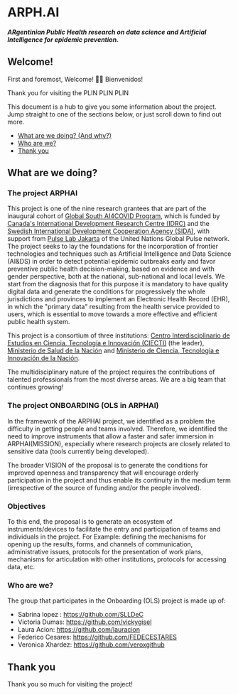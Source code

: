 # ARPH.AI 

***ARgentinian Public Health research on data science and Artificial Intelligence for epidemic prevention.***

## Welcome!

First and foremost, Welcome! :confetti_ball::balloon: Bienvenidos!

Thank you for visiting the PLIN PLIN PLIN 

This document is a hub to give you some information about the project. Jump straight to one of the sections below, or just scroll down to find out more.

* [What are we doing? (And why?)](#what-are-we-doing)
* [Who are we?](#who-are-we)
* [Thank you](#thank-you)

## What are we doing?

### The project ARPHAI

This project is one of the nine research grantees that are part of the inaugural cohort of [Global South AI4COVID Program][link_Global_South_AI4COVID], which is funded by [Canada's International Development Research Centre (IDRC)][link_IDRC] and the [Swedish International Development Cooperation Agency (SIDA)][link_SIDA], with support from [Pulse Lab Jakarta][link_PulseLabJakarta] of the United Nations Global Pulse network.
The project seeks to lay the foundations for the incorporation of frontier technologies and techniques such as Artificial Intelligence and Data Science (AI&DS) in order to detect potential epidemic outbreaks early and favor preventive public health decision-making, based on evidence and with gender perspective, both at the national, sub-national and local levels. We start from the diagnosis that for this purpose it is mandatory to have quality digital data and generate the conditions for progressively the whole jurisdictions and provinces to implement an Electronic Health Record (EHR), in which the "primary data" resulting from the health service provided to users, which is essential to move towards a more effective and efficient public health system.

This project is a consortium of three institutions: [Centro Interdisciplinario de Estudios en Ciencia, Tecnología e Innovación (CIECTI)][link_CIECTI] (the leader), [Ministerio de Salud de la Nación][link_Ministerio_Salud] and [Ministerio de Ciencia, Tecnología e Innovación de la Nación][link_MinCyT].

The multidisciplinary nature of the project requires the contributions of talented professionals from the most diverse areas. We are a big team that continues growing!

### The project ONBOARDING (OLS in ARPHAI) 

In the framework of the ARPHAI project, we identified as a problem the difficulty in getting people and teams involved. Therefore, we identified the need to improve instruments that allow a faster and safer immersion in ARPHAI(MISSION), especially where research projects are closely related to sensitive data (tools currently being developed).  

The broader VISION of the proposal is to generate the conditions for improved openness and transparency that will encourage orderly participation in the project and thus enable its continuity in the medium term (irrespective of the source of funding and/or the people involved).


### Objectives

To this end, the proposal is to generate an ecosystem of instruments/devices to facilitate the entry and participation of teams and individuals in the project. For Example: defining the mechanisms for opening up the results, forms, and channels of communication, administrative issues, protocols for the presentation of work plans, mechanisms for articulation with other institutions, protocols for accessing data, etc. 


### Who are we?

The group that participates in the Onboarding (OLS) project is made up of:
*  Sabrina lopez : https://github.com/SLLDeC 
* Victoria Dumas: https://github.com/vickygisel
* Laura Acion: https://github.com/lauracion
* Federico Cesares: https://github.com/FEDECESTARES
* Veronica Xhardez: https://github.com/veroxgithub


## Thank you

Thank you so much for visiting the project!

[link_Global_South_AI4COVID]: http://www.covidsouth.ai/
[link_IDRC]: https://www.idrc.ca/
[link_SIDA]: https://www.sida.se/en
[link_PulseLabJakarta]: https://pulselabjakarta.org/
[link_CIECTI]: http://www.ciecti.org.ar/
[link_Fundacion_Sadosky]: http://www.fundacionsadosky.org.ar/
[link_Ministerio_Salud]: https://www.argentina.gob.ar/salud
[link_MinCyT]: https://www.argentina.gob.ar/ciencia
